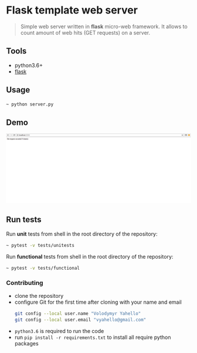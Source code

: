# Flask template web server
> Simple web server written in **flask** micro-web framework.
> It allows to count amount of web hits (GET requests) on a server.

## Tools
- python3.6+
- [flask](https://flask.palletsprojects.com)

## Usage
```bash
~ python server.py
```

## Demo
![Screenshot](server/demo/server.png)

## Run tests

Run **unit** tests from shell in the root directory of the repository:
```bash
~ pytest -v tests/unitests
```

Run **functional** tests from shell in the root directory of the repository:
```bash
~ pytest -v tests/functional
```

### Contributing

- clone the repository
- configure Git for the first time after cloning with your name and email
  ```bash
  git config --local user.name "Volodymyr Yahello"
  git config --local user.email "vyahello@gmail.com"
  ```
- `python3.6` is required to run the code
- run `pip install -r requirements.txt` to install all require python packages
